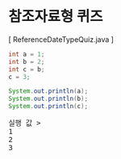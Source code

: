 # 참조자료형 퀴즈
[ ReferenceDateTypeQuiz.java ]  

```java
int a = 1;
int b = 2;
int c = b;
c = 3;

System.out.println(a);
System.out.println(b);
System.out.println(c);
```

<pre>
실행 값 >  
1
2
3
</pre>

